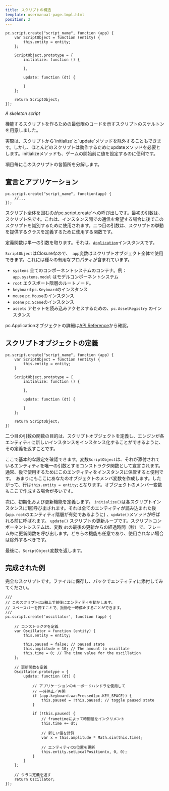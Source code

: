 ```yaml
---
title: スクリプトの構造
template: usermanual-page.tmpl.html
position: 2
---
```


~~~js~~~
pc.script.create("script_name", function (app) {
    var ScriptObject = function (entity) {
        this.entity = entity;
    };

    ScriptObject.prototype = {
        initialize: function () {

        },

        update: function (dt) {

        }
    };

    return ScriptObject;
});
~~~
*A skeleton script*

機能するスクリプトを作るための最低限のコードを示すスクリプトのスケルトンを用意しました。

<div class="alert alert-info">
実際は、スクリプトから`initialize`と`update`メソッドを除外することもできます。しかし、ほとんどのスクリプトは動作するためにupdateメソッドを必要とします。initializeメソッドも、ゲームの開始前に値を設定するのに便利です。
</div>

項目毎にこのスクリプトの各箇所を分解します。

## 宣言とアプリケーション

~~~js~~~
pc.script.create("script_name", function(app) {
    //...
});
~~~

スクリプト全体を囲むのがpc.script.create`への呼び出しです。最初の引数は、スクリプト名です。これは、インスタンス間での通信を希望する場合に後でこのスクリプトを識別するために使用されます。二つ目の引数は、スクリプトの挙動を提供するクラスを定義するために使用する関数です。

定義関数は単一の引数を取ります。それは、[`Application`][1]インスタンスです。

`ScriptObject`はClosureなので、` app`変数はスクリプトオブジェクト全体で使用できます。これには種々の有用なプロパティが含まれています。

* `systems` 全てのコンポーネントシステムのコンテナ。例： `app.systems.model` はモデルコンポーネントシステム
* `root` エクスポート階層のルートノード。
* `keyboard` `pc.Keyboard`のインスタンス
* `mouse` `pc.Mouse`のインスタンス
* `scene` `pc.Scene`のインスタンス
* `assets` アセットを読み込みアクセスするための、`pc.AssetRegistry` のインスタンス

pc.Applicationオブジェクトの詳細は[API Reference][2]から確認。

## スクリプトオブジェクトの定義

~~~js~~~
pc.script.create("script_name", function (app) {
    var ScriptObject = function (entity) {
        this.entity = entity;
    }

    ScriptObject.prototype = {
        initialize: function () {

        },

        update: function (dt) {

        }
    };

    return ScriptObject;
})
~~~

二つ目の引数の関数の目的は、スクリプトオブジェクトを定義し、エンジンが各エンティティに新しいインスタンスをインスタンス化することができるように、その定義を返すことです。

ここで基本的な設定を確認できます。変数`ScriptObject`は、それが添付されているエンティティを唯一の引数とするコンストラクタ関数として宣言されます。通常、後で使用するためにこのエンティティをインスタンスに保管すると便利です。　あまりにもここにあなたのオブジェクトのメンバ変数を作成します。したがって、行は`this.entity = entity;`となります。オブジェクトのメンバー変数もここで作成する場合が多いです。

次に、初期化および更新機能を定義します。 `initialize()`は各スクリプトインスタンスに1回呼び出されます。それは全てのエンティティが読み込まれた後 (`app.root`のエンティティ階層が有効であるように) 、`update()`メソッドが呼ばれる前に呼ばれます。
`update()` スクリプトの更新ループです。スクリプトコンポーネントシステムは、変数 `dt`の最後の更新からの経過時間（秒）で、フレーム毎に更新関数を呼び出します。どちらの機能も任意であり、使用されない場合は除外するべきです。

最後に、`ScriptObject`変数を返します。

## 完成された例

完全なスクリプトです。ファイルに保存し、パックでエンティティに添付してみてください。

~~~js~~~
///
// このスクリプトはx軸上で前後にエンティティを動かします。
// スペースバーを押すことで、振動を一時停止することができます。
///
pc.script.create('oscillator', function (app) {

    // コンストラクタを定義
    var Oscillator = function (entity) {
        this.entity = entity;

        this.paused = false; // paused state
        this.amplitude = 10; // The amount to oscillate
        this.time = 0; // The time value for the oscillation
    };

    // 更新関数を定義
    Oscillator.prototype = {
        update: function (dt) {

            // アプリケーションのキーボードハンドラを使用して
            // 一時停止／再開
            if (app.keyboard.wasPressed(pc.KEY_SPACE)) {
                this.paused = !this.paused; // toggle paused state
            }

            if (!this.paused) {
                // frametimeによって時間値をインクリメント
                this.time += dt;

                // 新しい値を計算
                var x = this.amplitude * Math.sin(this.time);

                // エンティティのx位置を更新
                this.entity.setLocalPosition(x, 0, 0);
            }
        }
    };

    // クラス定義を返す
    return Oscillator;
});
~~~

[1]: /user-manual/glossary#application
[2]: /engine/api/stable/symbols/pc.Application.html

